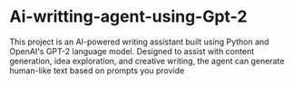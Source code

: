 # Ai-writting-agent-using-Gpt-2
This project is an AI-powered writing assistant built using Python and OpenAI's GPT-2 language model. Designed to assist with content generation, idea exploration, and creative writing, the agent can generate human-like text based on prompts you provide
